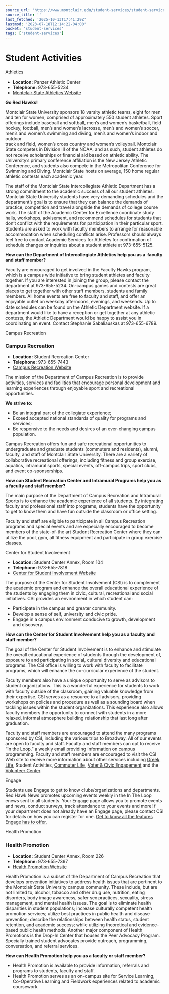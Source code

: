 ```yaml
---
source_url: 'https://www.montclair.edu/student-services/student-services-guide-for-faculty-staff/student-activities/'
source_title: ''
last_fetched: '2025-10-13T17:41:29Z'
lastmod: '2023-07-18T12:14:22-04:00'
bucket: 'student-services'
tags: ['student-services']
---
```


# Student Activities

Athletics

* **Location:** Panzer Athletic Center
* **Telephone:** 973-655-5234
* [Montclair State Athletics Website](http://www.montclairathletics.com/)

**Go Red Hawks!**

Montclair State University sponsors 18 varsity athletic teams, eight for men and ten for women, comprised of approximately 550 student athletes. Sport offerings include baseball and softball, men’s and women’s basketball, field hockey, football, men’s and women’s lacrosse, men’s and women’s soccer, men’s and women’s swimming and diving, men’s and women’s indoor and outdoor  
track and field, women’s cross country and women’s volleyball. Montclair State competes in Division III of the NCAA, and as such, student athletes do not receive scholarships or financial aid based on athletic ability. The University’s primary conference affiliation is the New Jersey Athletic Conference, and students also compete in the Metropolitan Conference for Swimming and Diving. Montclair State hosts on average, 150 home regular athletic contests each academic year.

The staff of the Montclair State Intercollegiate Athletic Department has a strong commitment to the academic success of all our student athletes. Montclair State University students have very demanding schedules and the department’s goal is to ensure that they can balance the demands of practice, competition and travel alongside the demands of college course work. The staff of the Academic Center for Excellence coordinate study halls, workshops, advisement, and recommend schedules for students that don’t conflict with the requirements for participation in their particular sport. Students are asked to work with faculty members to arrange for reasonable accommodation when scheduling conflicts arise. Professors should always feel free to contact Academic Services for Athletes for confirmation of schedule changes or inquiries about a student athlete at 973-655-5125.

**How can the Department of Intercollegiate Athletics help you as a  faculty and staff member?**

Faculty are encouraged to get involved in the Faculty Hawks program, which is a campus wide initiative to bring student athletes and faculty together. If you are interested in joining the group, please contact the department at 973-655-5234. On-campus games and contests are great places to get together with other staff members, students and family members. All home events are free to faculty and staff, and offer an enjoyable outlet on weekday afternoons, evenings, and weekends. Up to date schedules can be found on the Athletic Department website. If a department would like to have a reception or get together at any athletic contests, the Athletic Department would be happy to assist you in coordinating an event. Contact Stephanie Sabaliauskas at 973-655-6789.

Campus Recreation

### Campus Recreation

* **Location:** Student Recreation Center
* **Telephone:** 973-655-7443
* [Campus Recreation Website](http://www.montclair.edu/campus-recreation/)

The mission of the Department of Campus Recreation is to provide activities, services and facilities that encourage personal development and learning experiences through enjoyable sport and recreational opportunities.

**We strive to:**

* Be an integral part of the collegiate experience;
* Exceed accepted national standards of quality for programs and services;
* Be responsive to the needs and desires of an ever-changing campus population.

Campus Recreation offers fun and safe recreational opportunities to undergraduate and graduate students (commuters and residents), alumni, faculty, and staff of Montclair State University. There are a variety of collaborative recreational offerings, including fitness and group exercise, aquatics, intramural sports, special events, off-campus trips, sport clubs, and event co-sponsorships.

**How can Student Recreation Center and Intramural Programs help you as a faculty and staff member?**

The main purpose of the Department of Campus Recreation and Intramural Sports is to enhance the academic experience of all students. By integrating faculty and professional staff into programs, students have the opportunity to get to know them and have fun outside the classroom or office setting.

Faculty and staff are eligible to participate in all Campus Recreation programs and special events and are especially encouraged to become members of the state-of-the art Student Recreation Center where they can utilize the pool, gym, all fitness equipment and participate in group exercise classes.

Center for Student Involvement

* **Location:** Student Center Annex, Room 104
* **Telephone:** 973-655-7818
* [Center for Student Involvement Website](http://www.montclair.edu/csi)

The purpose of the Center for Student Involvement (CSI) is to complement the academic program and enhance the overall educational experience of the students by engaging them in civic, cultural, recreational and social initiatives. CSI provides an environment in which student can:

* Participate in the campus and greater community.
* Develop a sense of self, university and civic pride.
* Engage in a campus environment conducive to growth, development and discovery.

**How can the Center for Student Involvement help you as a faculty and staff member?**

The goal of the Center for Student Involvement is to enhance and stimulate the overall educational experience of students through the development of, exposure to and participating in social, cultural diversity and educational programs. The CSI office is willing to work with faculty to facilitate programs, which will enhance the co-curricular experience of the student.

Faculty members also have a unique opportunity to serve as advisors to student organizations. This is a wonderful experience for students to work with faculty outside of the classroom, gaining valuable knowledge from their expertise. CSI serves as a resource to all advisors, providing workshops on policies and procedure as well as a sounding board when tackling issues within the student organizations. This experience also allows faculty members the opportunity to connect with students in a more relaxed, informal atmosphere building relationship that last long after graduation.

Faculty and staff members are encouraged to attend the many programs sponsored by CSI, including the various trips to Broadway. All of our events are open to faculty and staff. Faculty and staff members can opt to receive “In the Loop,” a weekly email providing information on campus programming. Faculty and staff members are encouraged to visit the CSI Web site to receive more information about other services including [Greek Life](https://www.montclair.edu/greek-life/), Student Activities, [Commuter Life](https://www.montclair.edu/commuter-students/), [Voter & Civic Engagement](https://www.montclair.edu/academics/leadership-development-through-civic-engagement/) and the [Volunteer Center](https://www.montclair.edu/volunteer-center/).

Engage

Students use Engage to get to know clubs/organizations and departments. Red Hawk News promotes upcoming events weekly in the In The Loop enews sent to all students. Your Engage page allows you to promote events and news, conduct surveys, track attendance to your events and more! f your department does not already have an Engage page, please contact CSI for details on how you can register for one. [Get to know all the features Engage has to offer.](https://montclair.campuslabs.com/engage/news/189003)

Health Promotion

### Health Promotion

* **Location:** Student Center Annex, Room 226
* **Telephone:** 973-655-7397
* [Health Promotion Website](http://www.montclair.edu/campus-recreation/health-promotion/)

Health Promotion is a subset of the Department of Campus Recreation that develops prevention initiatives to address health issues that are pertinent to the Montclair State University campus community. These include, but are not limited to, alcohol, tobacco and other drug use, nutrition, eating disorders, body image awareness, safer sex practices, sexuality, stress management, and mental health issues. The goal is to eliminate health disparities in student populations; increase culturally competent health promotion services; utilize best practices in public health and disease prevention; describe the relationships between health status, student retention, and academic success; while utilizing theoretical and evidence-based public health methods. Another major component of Health Promotions is the Drop-In Center that houses the Peer Advocacy Program. Specially trained student advocates provide outreach, programming, conversation, and referral services.

**How can Health Promotion help you as a faculty or staff member?**

* Health Promotion is available to provide information, referrals and programs to students, faculty and staff.
* Health Promotion serves as an on-campus site for Service Learning, Co-Operative Learning and Fieldwork experiences related to academic coursework.